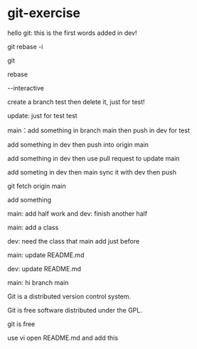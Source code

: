 # git-exercise
hello git: this is the first words added in dev!

git rebase -i

git

rebase

--interactive

create a branch test then delete it, just for test!

update: just for test test

main：add something in branch main then push in dev for test

add something in dev then push into origin main

add something in dev then use pull request to update main

add someting in dev then main sync it with dev then push

git fetch origin main

add something

main: add half work and dev: finish another half 

main: add a class

dev: need the class that main add just before

main: update README.md

dev: update README.md

main: hi branch main

Git is a distributed version control system.

Git is free software distributed under the GPL.

git is free

use vi open README.md and add this

